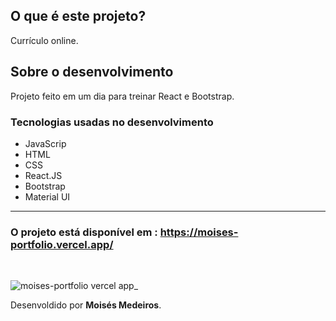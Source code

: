 <h2>O que é este projeto?</h2>
<p>Currículo online.</p>


<h2>Sobre o desenvolvimento</h2>
<p> Projeto feito em um dia para treinar React e Bootstrap. </p>

<h3>Tecnologias  usadas no desenvolvimento</h3>
<ul>
    <li>JavaScrip</li>
    <li>HTML</li>
    <li>CSS</li>
    <li>React.JS</li>
    <li>Bootstrap</li>
    <li>Material UI</li>
</ul>

<hr>

<h3>O projeto está disponível em : 
<a href="https://moises-portfolio.vercel.app" target="_blank"> 
https://moises-portfolio.vercel.app/ 
</a> </h3>
<br>

![moises-portfolio vercel app_](https://user-images.githubusercontent.com/43209743/127076302-f40233c9-38c9-42af-952f-528b623fce40.png)


<span style="text-align:end;">Desenvoldido por <b>Moisés Medeiros</b>.<span>

